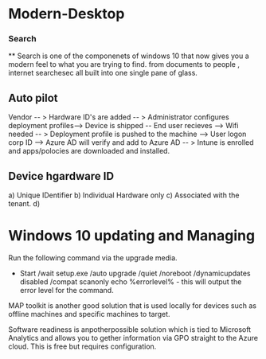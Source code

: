 # Modern-Desktop

### Search
** Search is one of the componenets of windows 10 that now gives you a modern feel to what you are trying to find. from documents to people , internet searchesec all built into one single pane of glass.

## Auto pilot

Vendor -- > Hardware ID's are added -- > Administrator configures deployment profiles--> Device is shipped  -- End user recieves --> Wifi needed -- > Deployment profile is pushed to the machine --> User logon corp ID --> Azure AD will verify and add to Azure AD -- > Intune is enrolled and apps/polocies are downloaded and installed.

## Device hgardware ID

a) Unique IDentifier
b) Individual Hardware only
c) Associated with the tenant.
d) 



# Windows 10 updating and Managing

Run the following command via the upgrade media.

- Start /wait setup.exe /auto upgrade /quiet /noreboot /dynamicupdates disabled /compat scanonly 
echo %errorlevel%   -  this will output the error level for the command. 

MAP toolkit is another good solution that is used locally for devices such as offline machines and specific machines to target.

Software readiness is anpotherpossible solution which is tied to Microsoft Analytics and allows you to gether information via GPO straight to the Azure cloud. This is free but requires configuration.
